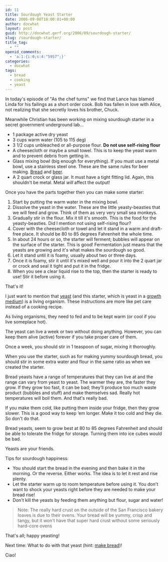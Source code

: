 ```yaml
---
id: 11
title: Sourdough Yeast Starter
date: 2006-09-08T18:00:01+00:00
author: docwhat
layout: post
guid: http://docwhat.gerf.org/2006/09/sourdough-starter/
slug: /sourdough-starter/
title_tag:
  - ""
openid_comments:
  - 'a:1:{i:0;s:4:"5957";}'
categories:
  - docwhat
tags:
  - bread
  - cooking
  - yeast
---
```

In today's episode of "As the chef turns" we find that Lance has blamed Linda for his failings as a short order cook. Bob has fallen in love with Alice, not realizing that she secretly loves his brother, Chuck.

Meanwhile Christian has been working on mixing sourdough starter in a secret government underground lab...

-   1 package active dry yeast
-   3 cups warm water (105 to 115 deg)
-   3 1/2 cups unbleached or all-purpose flour. **Do not use self-rising flour**
-   A cheesecloth or maybe a small towel. This is to keep the yeast warm and to prevent debris from getting in.
-   Glass mixing bowl (big enough for everything). If you must use a metal bowl, use a stainless steel one. These are the same rules for beer making. [Bread](http://en.wikipedia.org/wiki/Bread) and [beer](http://en.wikipedia.org/wiki/Beer%20are%20similar).
-   A 2 quart crock or glass jar. It must have a tight fitting lid. Again, this shouldn't be metal. Metal *will* affect the output!

Once you have the parts together then you can make some starter:

1.  Start by putting the warm water in the mixing bowl.
2.  Dissolve the yeast in the water. These are the little yeasty-beasties that we will feed and grow. Think of them as very very small sea monkeys.
3.  Gradually stir in the flour. Mix it till it's smooth. This is the food for the yeasty-beasties. Did I mention not using self-rising flour?
4.  Cover with the cheesecloth or towel and let it stand in a warm and draft-free place. It should be 80 to 85 degrees Fahrenheit the whole time.
5.  In about 24 hours or so, the starter will ferment; bubbles will appear on the surface of the starter. This is good! Fermentation just means that the yeasts are growing and it's what makes the sourdough so good.
6.  Let it stand until it is foamy, usually about two or three days.
7.  Once it is foamy, stir it until it's mixed well and pour it into the 2 quart jar or crock and seal it tight and put it in the fridge.
8.  When you see a clear liquid rise to the top, then the starter is ready to use! Stir it before using it.

That's it!

I just want to mention that [yeast](http://en.wikipedia.org/wiki/Yeast) (and this starter, which is yeast in a [growth medium](http://en.wikipedia.org/wiki/Growth_medium)) is a living organism. These instructions are more like pet care instead of a cooking recipe.

As living organisms, they need to fed and to be kept warm (or cool if you live someplace hot).

The yeast can live a week or two without doing anything. However, you can keep them alive (active) forever if you take proper care of them.

Once a week, you should stir in 1 teaspoon of sugar, mixing it thoroughly.

When you use the starter, such as for making yummy sourdough bread, you should stir in some extra water and flour in the same ratio as when we created the starter.

Bread yeasts have a range of temperatures that they can live at and the range can vary from yeast to yeast. The warmer they are, the faster they grow. If they grow too fast, it can be bad; they’ll produce too much waste product (bubbles and stuff) and make themselves sad. Really hot temperatures will boil them. And that's really bad.

If you make them cold, like putting them inside your fridge, then they grow slower. This is a good way to keep ‘em longer. Make it too cold and they die. So don't do that.

Bread yeasts, seem to grow best at 80 to 85 degrees Fahrenheit and should be able to tolerate the fridge for storage. Turning them into ice cubes would be bad.

Yeasts are your friends.

Tips for sourdough happiness:

-   You should start the bread in the evening and then bake it in the morning. Or the reverse. Either works. The idea is to let it rest and rise plenty.
-   Let the starter warm up to room temperature before using it. You don't want to shock your yeasts right before they are needed to make your bread rise!
-   Don't kill the yeasts by feeding them anything but flour, sugar and water!

> Note: The really hard crust on the outside of the San Francisco bakery loaves is due to their ovens. Your bread will be yummy, crisp and tangy, but it won't have that super hard crust without some seriously hard-core ovens

That's all; happy yeasting!

Next time: What to do with that yeast (hint: [make bread](http://docwhat.gerf.org/2006/09/sourdough-bread/))!

Ciao!